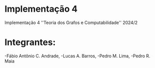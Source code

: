 # Implementação 4
Implementação 4 ''Teoria dos Grafos e Computabilidade'' 2024/2

# Integrantes:
  -Fábio Antônio C. Andrade, 
  -Lucas A. Barros,
  -Pedro M. Lima,
  -Pedro R. Maia
